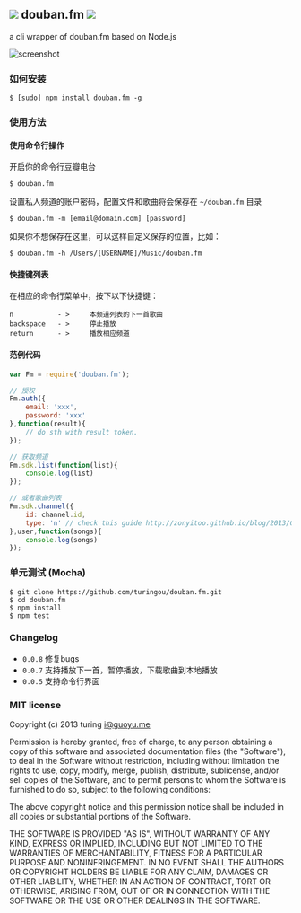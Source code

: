![](http://ww3.sinaimg.cn/large/61ff0de3gw1e77q7mth9dj200z00z3ya.jpg) douban.fm ![](https://badge.fury.io/js/douban.fm.png)
---
a cli wrapper of douban.fm based on Node.js

![screenshot](http://ww1.sinaimg.cn/large/61ff0de3jw1e77q9b6ra9j20p00gkjsf.jpg)

### 如何安装
````
$ [sudo] npm install douban.fm -g
````
### 使用方法

#### 使用命令行操作
开启你的命令行豆瓣电台
````
$ douban.fm
````
设置私人频道的账户密码，配置文件和歌曲将会保存在 `~/douban.fm` 目录
````
$ douban.fm -m [email@domain.com] [password] 
````
如果你不想保存在这里，可以这样自定义保存的位置，比如：
````
$ douban.fm -h /Users/[USERNAME]/Music/douban.fm
````
#### 快捷键列表
在相应的命令行菜单中，按下以下快捷键：
````
n           - >     本频道列表的下一首歌曲
backspace   - >     停止播放
return      - >     播放相应频道
````

#### 范例代码
````javascript
var Fm = require('douban.fm');

// 授权
Fm.auth({
    email: 'xxx',
    password: 'xxx'
},function(result){
    // do sth with result token.
});

// 获取频道
Fm.sdk.list(function(list){
    console.log(list)
});

// 或者歌曲列表
Fm.sdk.channel({
    id: channel.id,
    type: 'n' // check this guide http://zonyitoo.github.io/blog/2013/01/22/doubanfmbo-fang-qi-kai-fa-shou-ji/
},user,function(songs){
    console.log(songs)
});
````

### 单元测试 (Mocha)
````
$ git clone https://github.com/turingou/douban.fm.git
$ cd douban.fm
$ npm install 
$ npm test
````

### Changelog
- `0.0.8` 修复bugs
- `0.0.7` 支持播放下一首，暂停播放，下载歌曲到本地播放
- `0.0.5` 支持命令行界面

### MIT license
Copyright (c) 2013 turing <i@guoyu.me>

Permission is hereby granted, free of charge, to any person obtaining a copy
of this software and associated documentation files (the "Software"), to deal
in the Software without restriction, including without limitation the rights
to use, copy, modify, merge, publish, distribute, sublicense, and/or sell
copies of the Software, and to permit persons to whom the Software is
furnished to do so, subject to the following conditions:

The above copyright notice and this permission notice shall be included in
all copies or substantial portions of the Software.

THE SOFTWARE IS PROVIDED "AS IS", WITHOUT WARRANTY OF ANY KIND, EXPRESS OR
IMPLIED, INCLUDING BUT NOT LIMITED TO THE WARRANTIES OF MERCHANTABILITY,
FITNESS FOR A PARTICULAR PURPOSE AND NONINFRINGEMENT. IN NO EVENT SHALL THE
AUTHORS OR COPYRIGHT HOLDERS BE LIABLE FOR ANY CLAIM, DAMAGES OR OTHER
LIABILITY, WHETHER IN AN ACTION OF CONTRACT, TORT OR OTHERWISE, ARISING FROM,
OUT OF OR IN CONNECTION WITH THE SOFTWARE OR THE USE OR OTHER DEALINGS IN
THE SOFTWARE.